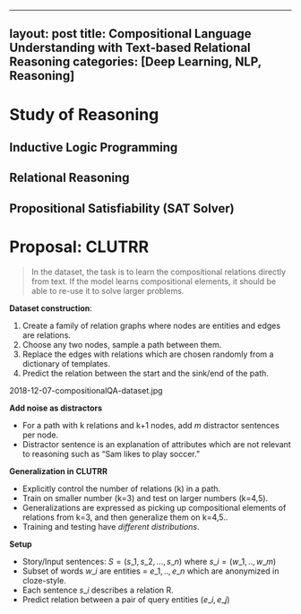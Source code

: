 
<script type="text/x-mathjax-config">MathJax.Hub.Config({tex2jax: {inlineMath:[['$','$']]}});</script>
<script src='https://cdnjs.cloudflare.com/ajax/libs/mathjax/2.7.5/latest.js?config=default' async></script>
---
layout: post
title: Compositional Language Understanding with Text-based Relational Reasoning
categories: [Deep Learning, NLP, Reasoning]
---

# Study of Reasoning

## Inductive Logic Programming

## Relational Reasoning

## Propositional Satisfiability (SAT Solver)

# Proposal: CLUTRR
> In the dataset, the task is to learn the compositional relations directly from text.
> If the model learns compositional elements, it should be able to re-use it to solve larger problems.

**Dataset construction**:
1. Create a family of relation graphs where nodes are entities and edges are relations.
2. Choose any two nodes, sample a path between them.
3. Replace the edges with relations which are chosen randomly from a dictionary of templates.
4. Predict the relation between the start and the sink/end of the path.

2018-12-07-compositionalQA-dataset.jpg

**Add noise as distractors**
- For a path with k relations and k+1 nodes, add *m* distractor sentences per node.
- Distractor sentence is an explanation of attributes which are not relevant to reasoning such as “Sam likes to play soccer.”

**Generalization in CLUTRR**
- Explicitly control the number of relations (k) in a path.
- Train on smaller number (k=3) and test on larger numbers (k=4,5).
- Generalizations are expressed as picking up compositional elements of relations from k=3, and then generalize them on k=4,5..
- Training and testing have *different distributions*.

**Setup**
- Story/Input sentences: $S=(s\_1,s\_2,...,s\_n)$ where $s\_i=(w\_1,..,w\_m)$
- Subset of words $w\_i$ are entities = ${e\_1,..,e\_n}$ which are anonymized in cloze-style.
- Each sentence $s\_i$ describes a relation R.
- Predict relation between a pair of query entities $(e\_i,e\_j)$